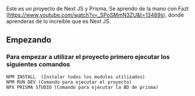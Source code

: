 Este es un proyecto de Next JS y Prisma, Se aprendo de la mano con Fazt (https://www.youtube.com/watch?v=_SPoSMmN3ZU&t=13489s), donde aprenderas de lo increible que es Next JS.


## Empezando

### Para empezar a utilizar el proyecto primero ejecutar los siguientes comandos

```
NPM INSTALL  (Instalar todos los modulos utilizados)
NPM RUN DEV (Comando para ejecutar el proyecto)
NPX PRISMA STUDIO (Comando para ejecutar la BD de prisma)
```

